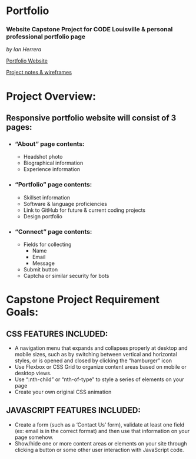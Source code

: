 # Portfolio
### Website Capstone Project for CODE Louisville & personal professional portfolio page
*by Ian Herrera*

[Portfolio Website](https://iantherrera.github.io/Portfolio/)

[Project notes & wireframes](https://drive.google.com/file/d/1ZWJ9nSAYxI09EU6xMQwX4jmH5hyXAI-z/view?usp=sharing)

# Project Overview:

## Responsive portfolio website will consist of 3 pages: 

- ### “About” page contents:
  - Headshot photo
  - Biographical information
  - Experience information

- ### “Portfolio” page contents:
  - Skillset information
  - Software & language proficiencies
  - Link to GitHub for future & current coding projects
  - Design portfolio

- ### “Connect” page contents:
  - Fields for collecting
    - Name
    - Email
    - Message
  - Submit button
  - Captcha or similar security for bots

# Capstone Project Requirement Goals:

## CSS FEATURES INCLUDED:
- A navigation menu that expands and collapses properly at desktop and mobile sizes, such as by switching between vertical and horizontal styles, or is opened and closed by clicking the “hamburger” icon
- Use Flexbox or CSS Grid to organize content areas based on mobile or desktop views. 
- Use “:nth-child” or “nth-of-type” to style a series of elements on your page
- Create your own original CSS animation

## JAVASCRIPT FEATURES INCLUDED:
- Create a form (such as a ‘Contact Us’ form), validate at least one field (ex: email is in the correct format) and then use that information on your page somehow.
- Show/hide one or more content areas or elements on your site through clicking a button or some other user interaction with JavaScript code.
